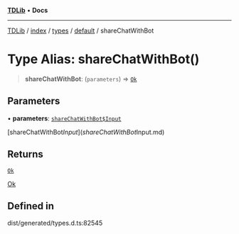 [**TDLib**](../../../../../../README.md) • **Docs**

***

[TDLib](../../../../../../modules.md) / [index](../../../../../README.md) / [types](../../../README.md) / [default](../README.md) / shareChatWithBot

# Type Alias: shareChatWithBot()

> **shareChatWithBot**: (`parameters`) => [`Ok`](Ok.md)

## Parameters

• **parameters**: [`shareChatWithBot$Input`](shareChatWithBot$Input.md)

[shareChatWithBot$Input](shareChatWithBot$Input.md)

## Returns

[`Ok`](Ok.md)

[Ok](Ok.md)

## Defined in

dist/generated/types.d.ts:82545

